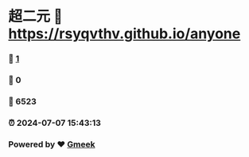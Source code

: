 # 超二元 :link: https://rsyqvthv.github.io/anyone 
### :page_facing_up: [1](https://rsyqvthv.github.io/anyone/tag.html) 
### :speech_balloon: 0 
### :hibiscus: 6523 
### :alarm_clock: 2024-07-07 15:43:13 
### Powered by :heart: [Gmeek](https://github.com/Meekdai/Gmeek)
